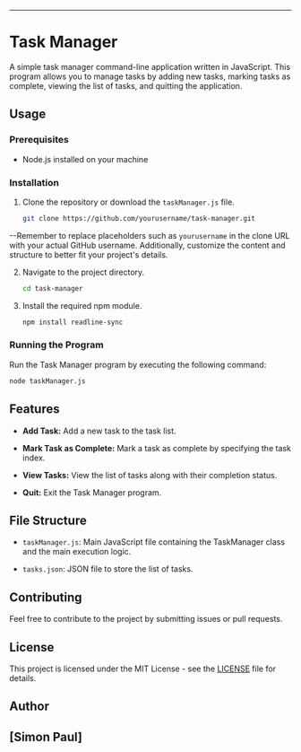 ---

# Task Manager

A simple task manager command-line application written in JavaScript. This program allows you to manage tasks by adding new tasks, marking tasks as complete, viewing the list of tasks, and quitting the application.

## Usage

### Prerequisites

- Node.js installed on your machine

### Installation

1. Clone the repository or download the `taskManager.js` file.

    ```bash
    git clone https://github.com/yourusername/task-manager.git
    ```
--Remember to replace placeholders such as `yourusername` in the clone URL with your actual GitHub username. Additionally, customize the content and structure to better fit your project's details.    

2. Navigate to the project directory.

    ```bash
    cd task-manager
    ```

3. Install the required npm module.

    ```bash
    npm install readline-sync
    ```

### Running the Program

Run the Task Manager program by executing the following command:

```bash
node taskManager.js
```

## Features

- **Add Task:** Add a new task to the task list.

- **Mark Task as Complete:** Mark a task as complete by specifying the task index.

- **View Tasks:** View the list of tasks along with their completion status.

- **Quit:** Exit the Task Manager program.

## File Structure

- `taskManager.js`: Main JavaScript file containing the TaskManager class and the main execution logic.

- `tasks.json`: JSON file to store the list of tasks.

## Contributing

Feel free to contribute to the project by submitting issues or pull requests.

## License

This project is licensed under the MIT License - see the [LICENSE](LICENSE) file for details.

## Author
[Simon Paul]
---